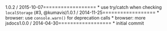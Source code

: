 1.0.2 / 2015-10-07==================  * use try/catch when checking `localStorage` (#3, @kumavis)1.0.1 / 2014-11-25==================  * browser: use `console.warn()` for deprecation calls  * browser: more jsdocs1.0.0 / 2014-04-30==================  * initial commit